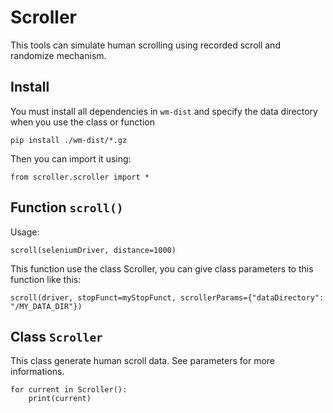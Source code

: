 
# Scroller

This tools can simulate human scrolling using recorded scroll and randomize mechanism.

## Install

You must install all dependencies in `wm-dist` and specify the data directory when you use the class or function

    pip install ./wm-dist/*.gz

Then you can import it using:

    from scroller.scroller import *

## Function `scroll()`

Usage:

    scroll(seleniumDriver, distance=1000)

This function use the class Scroller, you can give class parameters to this function like this:

    scroll(driver, stopFunct=myStopFunct, scrollerParams={"dataDirectory": "/MY_DATA_DIR"})

## Class `Scroller`

This class generate human scroll data. See parameters for more informations.

    for current in Scroller():
        print(current)